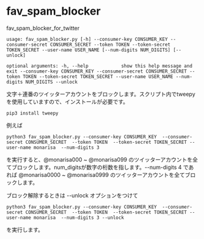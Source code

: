 # fav_spam_blocker
fav_spam_blocker_for_twitter

`usage: fav_spam_blocker.py [-h] --consumer-key CONSUMER_KEY --consumer-secret
                           CONSUMER_SECRET --token TOKEN --token-secret TOKEN_SECRET
                           --user-name USER_NAME [--num-digits NUM_DIGITS]
                          [--unlock]`

`optional arguments:
  -h, --help            show this help message and exit
  --consumer-key CONSUMER_KEY
  --consumer-secret CONSUMER_SECRET
  --token TOKEN
  --token-secret TOKEN_SECRET
  --user-name USER_NAME
  --num-digits NUM_DIGITS
  --unlock`
  
文字＋連番のツイッターアカウントをブロックします。スクリプト内でtweepyを使用していますので、インストールが必要です。

`pip3 install tweepy`

例えば

`python3 fav_spam_blocker.py --consumer-key CONSUMER_KEY 
                             --consumer-secret CONSUMER_SECRET 
                             --token TOKEN 
                             --token-secret TOKEN_SECRET
                             --user-name monarisa 
                             --num-digits 3`

を実行すると、@monarisa000 ~ @monarisa099 のツイッターアカウントを全てブロックします。num_digitsが数字の桁数を指します。--num-digits 4 であれば @monarisa0000 ~ @monarisa0999 のツイッターアカウントを全てブロックします。

ブロック解除するときは --unlock オプションをつけて

`python3 fav_spam_blocker.py --consumer-key CONSUMER_KEY 
                             --consumer-secret CONSUMER_SECRET 
                             --token TOKEN 
                             --token-secret TOKEN_SECRET
                             --user-name monarisa 
                             --num-digits 3
                             --unlock`

を実行します。



